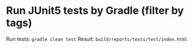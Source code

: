 # Run JUnit5 tests by Gradle (filter by tags)

Run tests: `gradle clean test`
Result: `build/reports/tests/test/index.html`
